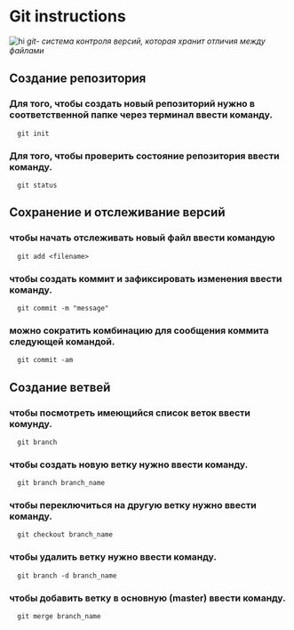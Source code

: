 # **Git instructions**
![hi](git.jpg)
*git- система контроля версий, которая хранит отличия между файлами*

## Создание репозитория

### Для того, чтобы создать новый репозиторий нужно в соответственной папке через терминал ввести команду.

      git init

### Для того, чтобы проверить состояние репозитория ввести команду.

      git status

## Сохранение и отслеживание версий

### чтобы начать отслеживать новый файл ввести командую
    
      git add <filename>

### чтобы создать коммит и зафиксировать изменения ввести команду.

      git commit -m "message"

### можно сократить комбинацию для сообщения коммита следующей командой.

      git commit -am

## Создание ветвей

### чтобы посмотреть имеющийся список веток ввести комунду.

      git branch

### чтобы создать новую ветку нужно ввести команду.

      git branch branch_name

### чтобы переключиться на другую ветку нужно ввести команду.

      git checkout branch_name

### чтобы удалить ветку нужно ввести команду.

      git branch -d branch_name

### чтобы добавить ветку в основную (master) ввести команду.

      git merge branch_name
      
###